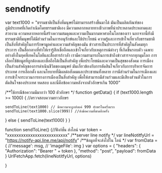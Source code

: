 # sendnotify

 var text1000 = "ธรรมชาติเป็นสิ่งที่มนุษย์ไม่สามารถสร้างขึ้นมาได้ มันเป็นผลิตภัณฑ์ของภูมิประเทศที่เกิดกำเนิดโดยธรรมชาติเอง มีความหลากหลายทางชีวภาพที่น่าประหลาดประหลาดและสวยงาม ความหลากหลายนี้สร้างความสมดุลและความเป็นมากมหาศาลในโลกของเรา นอกจากนี้ยังมีธรรมชาติที่มนุษย์ได้มีส่วนร่วมในการอนุรักษ์และใช้ประโยชน์ ความรู้และการเข้าใจเกี่ยวกับธรรมชาติเป็นสิ่งที่สำคัญในการรักษามูลค่าและความสำคัญของมัน ข่าวสารเป็นประการที่สำคัญในสังคมทุกประการ เป็นสื่อกลางที่ทำให้เรารู้สึกเชื่อถือและเข้าใจเกี่ยวกับเหตุการณ์ต่างๆ ที่เกิดขึ้นรอบตัว เฉพาะอย่างยิ่งในยุคที่เทคโนโลยีและสื่อสารก้าวล้ำ เรามีความสามารถในการเข้าถึงข่าวสารจากทุกมุมโลก การเลือกใช้ข้อมูลที่ถูกต้องและเชื่อถือได้เป็นสิ่งสำคัญ เพื่อประโยชน์และความเป็นสุขของสังคม การเมืองเป็นส่วนสำคัญของการดำเนินชีวิตของมนุษย์ มันเกี่ยวข้องกับการตัดสินใจเกี่ยวกับการบริหารจัดการประเทศ การเลือกตั้ง และนโยบายที่มีผลต่อสังคมและประชาชนทั้งหลาย การมีส่วนร่วมในการเมืองและการเข้าใจกระบวนการทางการเมืองเป็นสิ่งสำคัญ เพื่อให้สามารถมีส่วนร่วมและมีเสียงส่วนตัวในการตัดสินใจของประเทศ ทดสอบ และนี่คือข้อความหลังจากตัวอักษรเกิน 1000"

/**ใช้กรณีข้อความมีมากว่า 100 ตัวอักษร */
function getData() {
  if (text1000.length >= 1000) { //ตรวจสอบความยาวอักษร

    sendToLine(text1000) // ข้อความจะถูกส่งแค่ 999 อักษรในครั้งแรก
    sendToLine(text1000.slice(999)) //ส่งข้อความที่ขาดอีกครั้ง

  } else {
    sendToLine(text1000)
  }
}

function sendToLine() {//ฟังก์ชั่น ส่งไลน์
  var token = "xxxxxxxxxxxxxxxxxxxxxxxxxx"
  /**server line notify */
  var lineNotitfyUrl = "https://notify-api.line.me/api/notify"
  /**ข้อมูลที่จะส่งไปใน ไลน์ */
  var fromData = {
    //'message': msg,
    // 'imageFile': img
  }
  var options = {
    "headers": { "Authorization": "Bearer " + token },
    "method": "post",
    "payload": fromData
  }
  UrlFetchApp.fetch(lineNotitfyUrl, options)

}
